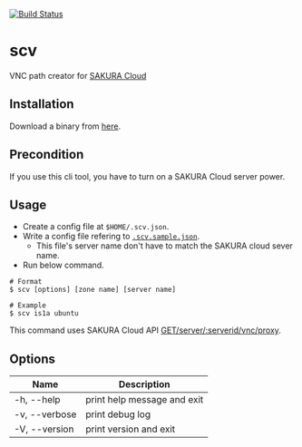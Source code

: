 [![Build Status](https://travis-ci.org/blp1526/scv.svg?branch=master)](https://travis-ci.org/blp1526/scv)

# scv

VNC path creator for [SAKURA Cloud](http://cloud.sakura.ad.jp)

## Installation

Download a binary from [here](https://github.com/blp1526/scv/releases).

## Precondition

If you use this cli tool, you have to turn on a SAKURA Cloud server power.

## Usage

* Create a config file at `$HOME/.scv.json`.
* Write a config file refering to [`.scv.sample.json`](.scv.sample.json).
  * This file's server name don't have to match the SAKURA cloud sever name.
* Run below command.

```
# Format
$ scv [options] [zone name] [server name]

# Example
$ scv is1a ubuntu
```

This command uses SAKURA Cloud API [GET/server/:serverid/vnc/proxy](http://developer.sakura.ad.jp/cloud/api/1.1/server/#get_server_serverid_vnc_proxy).

## Options

|Name|Description|
|-|-|
|-h, --help|print help message and exit|
|-v, --verbose|print debug log|
|-V, --version|print version and exit|
